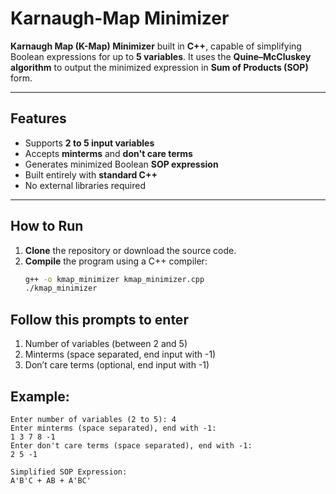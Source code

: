 # Karnaugh-Map Minimizer

**Karnaugh Map (K-Map) Minimizer** built in **C++**, capable of simplifying Boolean expressions for up to **5 variables**. It uses the **Quine–McCluskey algorithm** to output the minimized expression in **Sum of Products (SOP)** form.

---

## Features

- Supports **2 to 5 input variables**
- Accepts **minterms** and **don't care terms**
- Generates minimized Boolean **SOP expression**
- Built entirely with **standard C++**
- No external libraries required

---

##  How to Run

1. **Clone** the repository or download the source code.
2. **Compile** the program using a C++ compiler:
   ```bash
   g++ -o kmap_minimizer kmap_minimizer.cpp
   ./kmap_minimizer
## Follow this prompts to enter 

1. Number of variables (between 2 and 5)
2. Minterms (space separated, end input with -1)
3. Don’t care terms (optional, end input with -1)

## Example: 

```text
Enter number of variables (2 to 5): 4
Enter minterms (space separated), end with -1:
1 3 7 8 -1
Enter don't care terms (space separated), end with -1:
2 5 -1

Simplified SOP Expression:
A'B'C + AB + A'BC'



